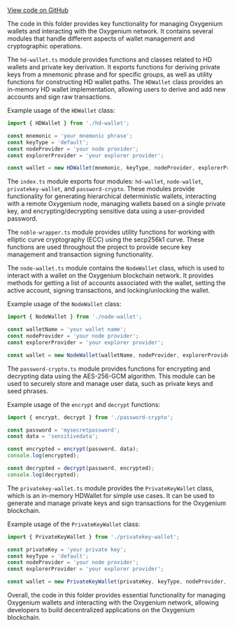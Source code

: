 [View code on GitHub](https://github.com/oxygenium/oxygenium-web3/.autodoc/docs/json/packages/web3-wallet/src)

The code in this folder provides key functionality for managing Oxygenium wallets and interacting with the Oxygenium network. It contains several modules that handle different aspects of wallet management and cryptographic operations.

The `hd-wallet.ts` module provides functions and classes related to HD wallets and private key derivation. It exports functions for deriving private keys from a mnemonic phrase and for specific groups, as well as utility functions for constructing HD wallet paths. The `HDWallet` class provides an in-memory HD wallet implementation, allowing users to derive and add new accounts and sign raw transactions.

Example usage of the `HDWallet` class:

```javascript
import { HDWallet } from './hd-wallet';

const mnemonic = 'your mnemonic phrase';
const keyType = 'default';
const nodeProvider = 'your node provider';
const explorerProvider = 'your explorer provider';

const wallet = new HDWallet(mnemonic, keyType, nodeProvider, explorerProvider);
```

The `index.ts` module exports four modules: `hd-wallet`, `node-wallet`, `privatekey-wallet`, and `password-crypto`. These modules provide functionality for generating hierarchical deterministic wallets, interacting with a remote Oxygenium node, managing wallets based on a single private key, and encrypting/decrypting sensitive data using a user-provided password.

The `noble-wrapper.ts` module provides utility functions for working with elliptic curve cryptography (ECC) using the secp256k1 curve. These functions are used throughout the project to provide secure key management and transaction signing functionality.

The `node-wallet.ts` module contains the `NodeWallet` class, which is used to interact with a wallet on the Oxygenium blockchain network. It provides methods for getting a list of accounts associated with the wallet, setting the active account, signing transactions, and locking/unlocking the wallet.

Example usage of the `NodeWallet` class:

```javascript
import { NodeWallet } from './node-wallet';

const walletName = 'your wallet name';
const nodeProvider = 'your node provider';
const explorerProvider = 'your explorer provider';

const wallet = new NodeWallet(walletName, nodeProvider, explorerProvider);
```

The `password-crypto.ts` module provides functions for encrypting and decrypting data using the AES-256-GCM algorithm. This module can be used to securely store and manage user data, such as private keys and seed phrases.

Example usage of the `encrypt` and `decrypt` functions:

```javascript
import { encrypt, decrypt } from './password-crypto';

const password = 'mysecretpassword';
const data = 'sensitivedata';

const encrypted = encrypt(password, data);
console.log(encrypted);

const decrypted = decrypt(password, encrypted);
console.log(decrypted);
```

The `privatekey-wallet.ts` module provides the `PrivateKeyWallet` class, which is an in-memory HDWallet for simple use cases. It can be used to generate and manage private keys and sign transactions for the Oxygenium blockchain.

Example usage of the `PrivateKeyWallet` class:

```javascript
import { PrivateKeyWallet } from './privatekey-wallet';

const privateKey = 'your private key';
const keyType = 'default';
const nodeProvider = 'your node provider';
const explorerProvider = 'your explorer provider';

const wallet = new PrivateKeyWallet(privateKey, keyType, nodeProvider, explorerProvider);
```

Overall, the code in this folder provides essential functionality for managing Oxygenium wallets and interacting with the Oxygenium network, allowing developers to build decentralized applications on the Oxygenium blockchain.
